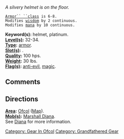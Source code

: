 *A silvery helmet is on the floor.*

[`Armor`` ``class`](Armor_Values "wikilink")` is 6-8.`  
`Modifies `[`wisdom`](Wisdom "wikilink")` by 2 continuous.`  
`Modifies `[`mana`](Mana_Points "wikilink")` by 10 continuous.`

**Keyword(s):** helmet, platinum.  
**[Level(s)](Object_Level "wikilink"):** 32-34.  
**[Type](:Category:_Object_Types "wikilink"):**
[armor](:Category:_Armor "wikilink").  
**[Slot(s)](Object_Slots "wikilink"):** <worn on head>.  
**[Quality](Object_Quality "wikilink"):** 100 hps.  
**[Weight](Object_Weight "wikilink"):** 30 lbs.  
**[Flag(s)](:Category:_Object_Flags "wikilink"):**
[anti-evil](Anti-Evil_Flag "wikilink"),
[magic](Magic_Flag "wikilink").  

## Comments

## Directions

**[Area](:Category:_Areas "wikilink"):**
[Ofcol](:Category:_Ofcol "wikilink") ([Map](Ofcol_Map "wikilink")).  
**[Mob(s)](:Category:_Mobs "wikilink"):** [Marshall
Diana](Marshall_Diana "wikilink").  
See [Diana](Marshall_Diana "wikilink") for more information.

[Category: Gear In Ofcol](Category:_Gear_In_Ofcol "wikilink") [Category:
Grandfathered Gear](Category:_Grandfathered_Gear "wikilink")
